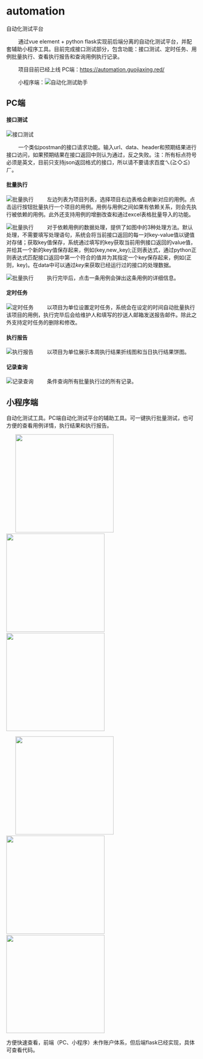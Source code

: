 # automation
自动化测试平台

&nbsp;&nbsp;&nbsp;&nbsp;&nbsp;&nbsp;&nbsp;&nbsp;通过vue element + python flask实现前后端分离的自动化测试平台，并配套辅助小程序工具。目前完成接口测试部分，包含功能：接口测试、定时任务、用例批量执行、查看执行报告和查询用例执行记录。

&nbsp;&nbsp;&nbsp;&nbsp;&nbsp;&nbsp;&nbsp;&nbsp;项目目前已经上线 PC端：https://automation.guojiaxing.red/   


&nbsp;&nbsp;&nbsp;&nbsp;&nbsp;&nbsp;&nbsp;&nbsp;小程序端：![自动化测试助手](https://github.com/guojiaxing1995/automation/blob/master/github_img/wei-mini.jpg)

## PC端
#### 接口测试
![接口测试](https://github.com/guojiaxing1995/automation/blob/master/github_img/接口测试.jpg)

&nbsp;&nbsp;&nbsp;&nbsp;&nbsp;&nbsp;&nbsp;&nbsp;一个类似postman的接口请求功能。输入url、data、header和预期结果进行接口访问，如果预期结果在接口返回中则认为通过，反之失败。注：所有标点符号必须是英文，目前只支持json返回格式的接口，所以请不要请求百度ㄟ(≧◇≦)ㄏ。

#### 批量执行
![批量执行](https://github.com/guojiaxing1995/automation/blob/master/github_img/批量执行1.jpg)
&nbsp;&nbsp;&nbsp;&nbsp;&nbsp;&nbsp;&nbsp;&nbsp;左边列表为项目列表，选择项目右边表格会刷新对应的用例。点击运行按钮批量执行一个项目的用例。用例与用例之间如果有依赖关系，则会先执行被依赖的用例。此外还支持用例的增删改查和通过excel表格批量导入的功能。

![批量执行](https://github.com/guojiaxing1995/automation/blob/master/github_img/批量执行2.jpg)
&nbsp;&nbsp;&nbsp;&nbsp;&nbsp;&nbsp;&nbsp;&nbsp;对于依赖用例的数据处理，提供了如图中的3种处理方法。默认处理，不需要填写处理语句，系统会将当前接口返回的每一对key-value值以键值对存储；获取key值保存，系统通过填写的key获取当前用例接口返回的value值，并给其一个新的key值保存起来，例如(key,new_key);正则表达式，通过python正则表达式匹配接口返回中第一个符合的值并为其指定一个key保存起来，例如(正则，key)。在data中可以通过$key$来获取已经运行过的接口的处理数据。

![批量执行](https://github.com/guojiaxing1995/automation/blob/master/github_img/批量执行3.jpg)
&nbsp;&nbsp;&nbsp;&nbsp;&nbsp;&nbsp;&nbsp;&nbsp;执行完毕后，点击一条用例会弹出这条用例的详细信息。

#### 定时任务
![定时任务](https://github.com/guojiaxing1995/automation/blob/master/github_img/定时任务.jpg)
&nbsp;&nbsp;&nbsp;&nbsp;&nbsp;&nbsp;&nbsp;&nbsp;以项目为单位设置定时任务，系统会在设定的时间自动批量执行该项目的用例，执行完毕后会给维护人和填写的抄送人邮箱发送报告邮件。除此之外支持定时任务的删除和修改。

#### 执行报告
![执行报告](https://github.com/guojiaxing1995/automation/blob/master/github_img/执行报告.jpg)
&nbsp;&nbsp;&nbsp;&nbsp;&nbsp;&nbsp;&nbsp;&nbsp;以项目为单位展示本周执行结果折线图和当日执行结果饼图。

#### 记录查询
![记录查询](https://github.com/guojiaxing1995/automation/blob/master/github_img/记录查询.jpg)
&nbsp;&nbsp;&nbsp;&nbsp;&nbsp;&nbsp;&nbsp;&nbsp;条件查询所有批量执行过的所有记录。

## 小程序端
自动化测试工具。PC端自动化测试平台的辅助工具。可一键执行批量测试，也可方便的查看用例详情，执行结果和执行报告。


&nbsp;&nbsp;&nbsp;&nbsp;&nbsp;&nbsp;<img src="https://github.com/guojiaxing1995/automation/blob/master/github_img/1.jpg" width="260"/>&nbsp;&nbsp;&nbsp;&nbsp;&nbsp;&nbsp;<img src="https://github.com/guojiaxing1995/automation/blob/master/github_img/2.jpg" width="260"/>&nbsp;&nbsp;&nbsp;&nbsp;&nbsp;&nbsp;<img src="https://github.com/guojiaxing1995/automation/blob/master/github_img/3.jpg" width="260" />


&nbsp;&nbsp;&nbsp;&nbsp;&nbsp;&nbsp;<img src="https://github.com/guojiaxing1995/automation/blob/master/github_img/4.jpg" width="260"/>&nbsp;&nbsp;&nbsp;&nbsp;&nbsp;&nbsp;<img src="https://github.com/guojiaxing1995/automation/blob/master/github_img/5.jpg" width="260"/>&nbsp;&nbsp;&nbsp;&nbsp;&nbsp;&nbsp;<img src="https://github.com/guojiaxing1995/automation/blob/master/github_img/6.jpg" width="260" />


方便快速查看，前端（PC、小程序）未作账户体系，但后端flask已经实现，具体可查看代码。
